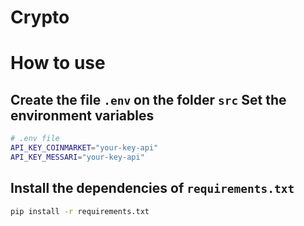 # Crypto

# How to use

## Create the file `.env` on the folder `src` Set the environment variables

```bash
# .env file
API_KEY_COINMARKET="your-key-api"
API_KEY_MESSARI="your-key-api"
```

## Install the dependencies of `requirements.txt`

```bash
pip install -r requirements.txt
```
